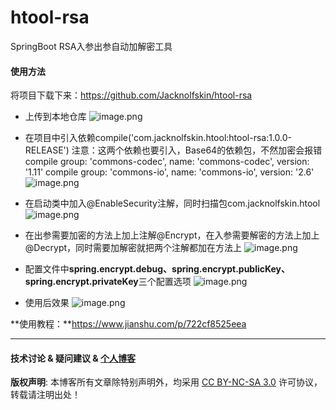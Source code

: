 # htool-rsa
SpringBoot RSA入参出参自动加解密工具

#### **使用方法**
将项目下载下来：https://github.com/Jacknolfskin/htool-rsa
* 上传到本地仓库
![image.png](https://upload-images.jianshu.io/upload_images/11222983-6327681a4c97155c.png?imageMogr2/auto-orient/strip%7CimageView2/2/w/1240)

* 在项目中引入依赖compile('com.jacknolfskin.htool:htool-rsa:1.0.0-RELEASE')
注意：这两个依赖也要引入，Base64的依赖包，不然加密会报错
compile group: 'commons-codec', name: 'commons-codec', version: '1.11'
compile group: 'commons-io', name: 'commons-io', version: '2.6'
![image.png](https://upload-images.jianshu.io/upload_images/11222983-34c50f5d567190d2.png?imageMogr2/auto-orient/strip%7CimageView2/2/w/1240)

* 在启动类中加入@EnableSecurity注解，同时扫描包com.jacknolfskin.htool
![image.png](https://upload-images.jianshu.io/upload_images/11222983-5cb62242e0b74586.png?imageMogr2/auto-orient/strip%7CimageView2/2/w/1240)

* 在出参需要加密的方法上加上注解@Encrypt，在入参需要解密的方法上加上@Decrypt，同时需要加解密就把两个注解都加在方法上
![image.png](https://upload-images.jianshu.io/upload_images/11222983-024781547a4b885b.png?imageMogr2/auto-orient/strip%7CimageView2/2/w/1240)

* 配置文件中**spring.encrypt.debug、spring.encrypt.publicKey、spring.encrypt.privateKey**三个配置选项
![image.png](https://upload-images.jianshu.io/upload_images/11222983-19ac52e1bd7e5b8e.png?imageMogr2/auto-orient/strip%7CimageView2/2/w/1240)

* 使用后效果
![image.png](https://upload-images.jianshu.io/upload_images/11222983-25cabe571ce84a9e.png?imageMogr2/auto-orient/strip%7CimageView2/2/w/1240)


**使用教程：**https://www.jianshu.com/p/722cf8525eea

---
#### 技术讨论 & 疑问建议 & [个人博客](https://www.jacknolfskin.top/)
**版权声明**: 本博客所有文章除特别声明外，均采用 [CC BY-NC-SA 3.0](https://creativecommons.org/licenses/by-nc-sa/3.0/) 许可协议，转载请注明出处！





